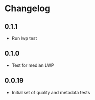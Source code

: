 # Changelog

## 0.1.1

- Run lwp test

## 0.1.0

- Test for median LWP

## 0.0.19

- Initial set of quality and metadata tests
